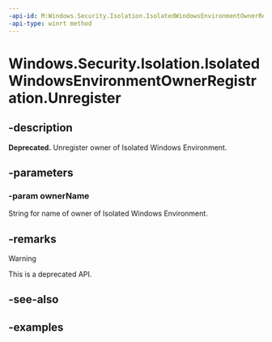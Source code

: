 ```yaml
---
-api-id: M:Windows.Security.Isolation.IsolatedWindowsEnvironmentOwnerRegistration.Unregister(System.String)
-api-type: winrt method
---
```


<!-- Method syntax.
public void IsolatedWindowsEnvironmentOwnerRegistration.Unregister(String ownerName)
-->

# Windows.Security.Isolation.IsolatedWindowsEnvironmentOwnerRegistration.Unregister

## -description

**Deprecated.** Unregister owner of Isolated Windows Environment.

## -parameters

### -param ownerName

String for name of owner of Isolated Windows Environment.

## -remarks

> [!WARNING]
> This is a deprecated API.

## -see-also

## -examples
